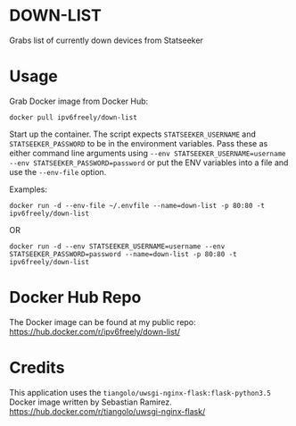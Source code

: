 # DOWN-LIST

Grabs list of currently down devices from Statseeker

# Usage

Grab Docker image from Docker Hub:

```docker pull ipv6freely/down-list```

Start up the container. The script expects `STATSEEKER_USERNAME` and `STATSEEKER_PASSWORD` to be in the environment variables. Pass these as either command line arguments using `--env STATSEEKER_USERNAME=username --env STATSEEKER_PASSWORD=password` or put the ENV variables into a file and use the `--env-file` option.

Examples:

```
docker run -d --env-file ~/.envfile --name=down-list -p 80:80 -t ipv6freely/down-list
```
OR

```
docker run -d --env STATSEEKER_USERNAME=username --env STATSEEKER_PASSWORD=password --name=down-list -p 80:80 -t ipv6freely/down-list
```

# Docker Hub Repo
The Docker image can be found at my public repo:
https://hub.docker.com/r/ipv6freely/down-list/

# Credits
This application uses the `tiangolo/uwsgi-nginx-flask:flask-python3.5` Docker image written by Sebastian Ramirez. 
https://hub.docker.com/r/tiangolo/uwsgi-nginx-flask/